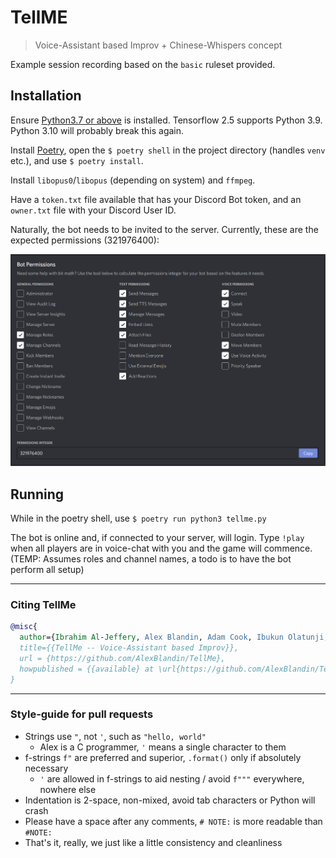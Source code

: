 # TellME
> Voice-Assistant based Improv + Chinese-Whispers concept

Example session recording based on the `basic` ruleset provided.

## Installation

Ensure [Python3.7 or above](https://python.org/) is installed. Tensorflow 2.5 supports Python 3.9. Python 3.10 will probably break this again.

Install [Poetry](https://python-poetry.org/), open the `$ poetry shell` in the project directory (handles `venv` etc.), and use `$ poetry install`.

Install `libopus0`/`libopus` (depending on system) and `ffmpeg`.

Have a `token.txt` file available that has your Discord Bot token, and an `owner.txt` file with your Discord User ID.

Naturally, the bot needs to be invited to the server. Currently, these are the expected permissions (321976400):

![](./permissions.png)

## Running

While in the poetry shell, use `$ poetry run python3 tellme.py`

The bot is online and, if connected to your server, will login. Type `!play` when all players are in voice-chat with you and the game will commence. (TEMP: Assumes roles and channel names, a todo is to have the bot perform all setup)

***

### Citing TellMe

```bib
@misc{
  author={Ibrahim Al-Jeffery, Alex Blandin, Adam Cook, Ibukun Olatunji, Simon Robinson},
  title={{TellMe -- Voice-Assistant based Improv}},
  url = {https://github.com/AlexBlandin/TellMe},
  howpublished = {{available} at \url{https://github.com/AlexBlandin/TellMe}}
}
```

***

### Style-guide for pull requests

- Strings use `"`, not `'`, such as `"hello, world"`
  - Alex is a C programmer, `'` means a single character to them
- f-strings `f"` are preferred and superior, `.format()` only if absolutely necessary
  - `'` are allowed in f-strings to aid nesting / avoid `f"""` everywhere, nowhere else
- Indentation is 2-space, non-mixed, avoid tab characters or Python will crash
- Please have a space after any comments, `# NOTE:` is more readable than `#NOTE:`
- That's it, really, we just like a little consistency and cleanliness
